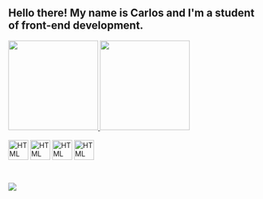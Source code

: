 ## Hello there! My name is Carlos and I'm a student of front-end development.

<div>
<a href="https://github.com/anuraghazra/github-readme-stats">
  <img height="180em" src="https://github-readme-stats.vercel.app/api?username=carlossiqueri&hide_rank=true&theme=dracula&" />
</a>
<a href="https://github-readme-stats.vercel.app/api?username=carlossiqueri">
  <img height="180em" src="https://github-readme-stats.vercel.app/api/top-langs/?username=carlossiqueri&theme=dracula" />
</a>
</div>

<div style="display: inline_block"><br>
  <img align="center" height="40" widht="50" alt="HTML" src="https://cdn.jsdelivr.net/gh/devicons/devicon/icons/html5/html5-original.svg"/>
  <img align="center" height="40" widht="50" alt="HTML" src="https://cdn.jsdelivr.net/gh/devicons/devicon/icons/css3/css3-original.svg"/>
  <img align="center" height="40" widht="50" alt="HTML" src="https://cdn.jsdelivr.net/gh/devicons/devicon/icons/javascript/javascript-original.svg"/>
  <img align="center" height="40" widht="50" alt="HTML" src="https://cdn.jsdelivr.net/gh/devicons/devicon/icons/linux/linux-original.svg"/>
</div>
<br>

##

<div>
  <a href="https://www.linkedin.com/in/carlossiqueri/" target-="_blank"><img src="https://img.shields.io/badge/LinkedIn-0077B5?style=for-the-badge&logo=linkedin&logoColor=white" target="_blank"></a>

</div>
